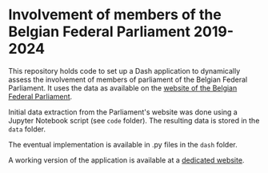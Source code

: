 # Involvement of members of the Belgian Federal Parliament 2019-2024
This repository holds code to set up a Dash application to dynamically assess the involvement of members of parliament of the Belgian Federal Parliament.
It uses the data as available on the [website of the Belgian Federal Parliament](www.dekamer.be).

Initial data extraction from the Parliament's website was done using a Jupyter Notebook script (see `code` folder). The resulting data is stored in the `data` folder. 
<!-- However, a `.py` script was rendered of this extraction script to allow extraction outside of a Notebook environment. -->

The eventual implementation is available in .py files in the `dash` folder.

<!-- The data can be updated through the update script located at `code/vlaams_parlement_API_update_data.py`.-->

A working version of the application is available at a [dedicated website](http://erpohk.ddns.net/visualisaties/betrokkenheid-federaal-parlement/). <!-- A cron job is set up to run the update script every Sunday with regard to this application.-->
 


